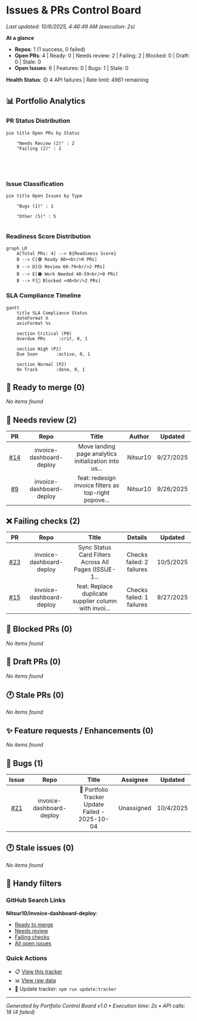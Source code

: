 <!-- tracker:summary:start -->
# Issues & PRs Control Board

_Last updated: 10/6/2025, 4:46:49 AM (execution: 2s)_

**At a glance**
- **Repos**: 1 (1 success, 0 failed)
- **Open PRs**: 4 | Ready: 0 | Needs review: 2 | Failing: 2 | Blocked: 0 | Draft: 0 | Stale: 0
- **Open Issues**: 6 | Features: 0 | Bugs: 1 | Stale: 0

**Health Status**: 🟡 4 API failures | Rate limit: 4961 remaining
<!-- tracker:summary:end -->

<!-- tracker:charts:start -->
## 📊 Portfolio Analytics

### PR Status Distribution
```mermaid
pie title Open PRs by Status
    
    "Needs Review (2)" : 2
    "Failing (2)" : 2
    
    
    
    
```

### Issue Classification
```mermaid
pie title Open Issues by Type
    
    "Bugs (1)" : 1
    
    "Other (5)" : 5
    
```

### Readiness Score Distribution
```mermaid
graph LR
    A[Total PRs: 4] --> B{Readiness Score}
    B --> C[🟢 Ready 80+<br/>0 PRs]
    B --> D[🟡 Review 60-79<br/>2 PRs]
    B --> E[🟠 Work Needed 40-59<br/>0 PRs]
    B --> F[🔴 Blocked <40<br/>2 PRs]
```

### SLA Compliance Timeline
```mermaid
gantt
    title SLA Compliance Status
    dateFormat X
    axisFormat %s

    section Critical (P0)
    Overdue PRs     :crit, 0, 1

    section High (P1)
    Due Soon       :active, 0, 1

    section Normal (P2)
    On Track       :done, 0, 1
```
<!-- tracker:charts:end -->

<!-- tracker:ready:start -->
## 🚀 Ready to merge (0)

_No items found_

<!-- tracker:ready:end -->

<!-- tracker:needsreview:start -->
## 👀 Needs review (2)

| PR | Repo | Title | Author | Updated |
|:-:|:---:|:----:|:-----:|:------:|
| [#14](https://github.com/Nitsur10/invoice-dashboard-deploy/pull/14) | invoice-dashboard-deploy | Move landing page analytics initialization into us... | Nitsur10 | 9/27/2025 |
| [#9](https://github.com/Nitsur10/invoice-dashboard-deploy/pull/9) | invoice-dashboard-deploy | feat: redesign invoice filters as top-right popove... | Nitsur10 | 9/26/2025 |

<!-- tracker:needsreview:end -->

<!-- tracker:failing:start -->
## ❌ Failing checks (2)

| PR | Repo | Title | Details | Updated |
|:-:|:---:|:----:|:------:|:------:|
| [#23](https://github.com/Nitsur10/invoice-dashboard-deploy/pull/23) | invoice-dashboard-deploy | Sync Status Card Filters Across All Pages (ISSUE-1... | Checks failed: 2 failures | 10/5/2025 |
| [#15](https://github.com/Nitsur10/invoice-dashboard-deploy/pull/15) | invoice-dashboard-deploy | feat: Replace duplicate supplier column with invoi... | Checks failed: 1 failures | 9/27/2025 |

<!-- tracker:failing:end -->

<!-- tracker:blocked:start -->
## 🚫 Blocked PRs (0)

_No items found_

<!-- tracker:blocked:end -->

<!-- tracker:draft:start -->
## 📝 Draft PRs (0)

_No items found_

<!-- tracker:draft:end -->

<!-- tracker:staleprs:start -->
## 🕐 Stale PRs (0)

_No items found_

<!-- tracker:staleprs:end -->

<!-- tracker:features:start -->
## ✨ Feature requests / Enhancements (0)

_No items found_

<!-- tracker:features:end -->

<!-- tracker:bugs:start -->
## 🐛 Bugs (1)

| Issue | Repo | Title | Assignee | Updated |
|:----:|:---:|:----:|:-------:|:------:|
| [#21](https://github.com/Nitsur10/invoice-dashboard-deploy/issues/21) | invoice-dashboard-deploy | 🚨 Portfolio Tracker Update Failed - 2025-10-04 | Unassigned | 10/4/2025 |

<!-- tracker:bugs:end -->

<!-- tracker:staleissues:start -->
## 🕐 Stale issues (0)

_No items found_

<!-- tracker:staleissues:end -->

<!-- tracker:links:start -->
## 🔗 Handy filters

### GitHub Search Links

**Nitsur10/invoice-dashboard-deploy**:
- [Ready to merge](https://github.com/Nitsur10/invoice-dashboard-deploy/pulls?q=is%3Apr+is%3Aopen+review%3Aapproved+status%3Asuccess+-is%3Adraft)
- [Needs review](https://github.com/Nitsur10/invoice-dashboard-deploy/pulls?q=is%3Apr+is%3Aopen+-review%3Aapproved+-is%3Adraft)
- [Failing checks](https://github.com/Nitsur10/invoice-dashboard-deploy/pulls?q=is%3Apr+is%3Aopen+status%3Afailure)
- [All open issues](https://github.com/Nitsur10/invoice-dashboard-deploy/issues?q=is%3Aissue+is%3Aopen)


### Quick Actions
- 📋 [View this tracker](./tracker.md)
- 📊 [View raw data](./tracker.json)
- 🔄 Update tracker: `npm run update:tracker`
<!-- tracker:links:end -->

---
_Generated by Portfolio Control Board v1.0 • Execution time: 2s • API calls: 18 (4 failed)_
